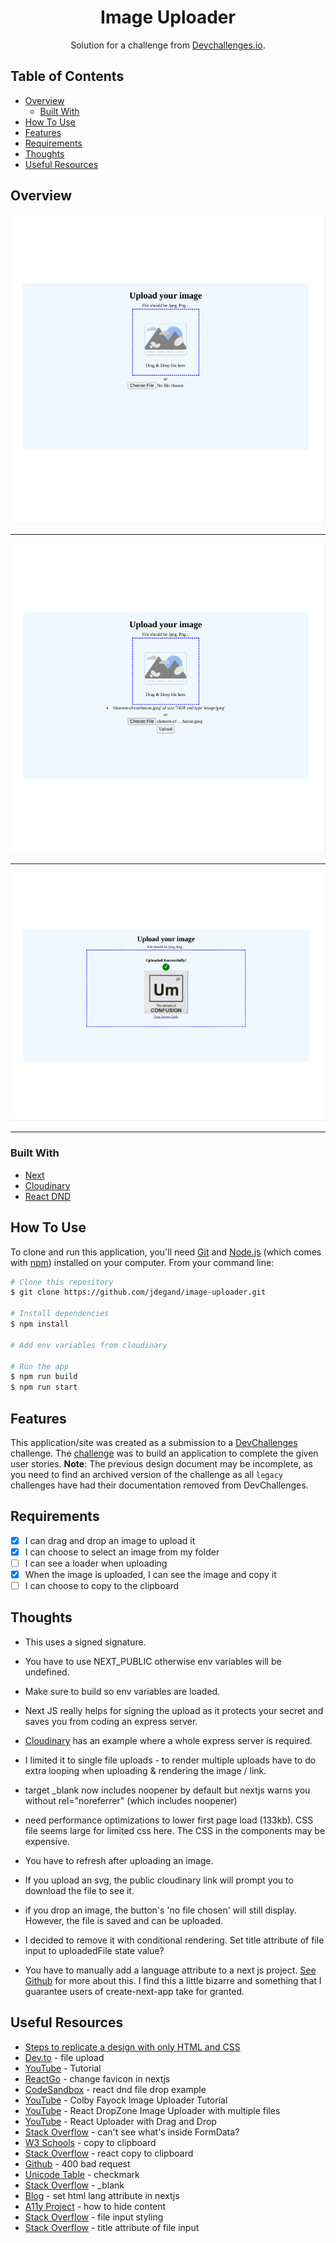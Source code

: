 <h1 align="center">Image Uploader</h1>

<div align="center">
   Solution for a challenge from  <a href="https://web.archive.org/web/20231130051853/https://legacy.devchallenges.io/challenges/O2iGT9yBd6xZBrOcVirx" target="_blank">Devchallenges.io</a>.
</div>

## Table of Contents

- [Overview](#overview)
  - [Built With](#built-with)
- [How To Use](#how-to-use)
- [Features](#features)
- [Requirements](#requirements)
- [Thoughts](#thoughts)
- [Useful Resources](#useful-resources)

## Overview

![Homepage](image-uploader-homepage.png)

***

![File Added](image-uploader-file-added.png)

***

![Successful Upload](image-uploader-successful-upload.png)

***

### Built With

- [Next](https://nextjs.org)
- [Cloudinary](https://cloudinary.com)
- [React DND](https://react-dnd.github.io/react-dnd/about)

## How To Use

To clone and run this application, you'll need [Git](https://git-scm.com) and [Node.js](https://nodejs.org/en/download/) (which comes with [npm](http://npmjs.com)) installed on your computer. From your command line:

```bash
# Clone this repository
$ git clone https://github.com/jdegand/image-uploader.git

# Install dependencies
$ npm install

# Add env variables from cloudinary

# Run the app
$ npm run build
$ npm run start
```

## Features

This application/site was created as a submission to a [DevChallenges](https://devchallenges.io/challenges) challenge. The [challenge](https://web.archive.org/web/20231130051853/https://legacy.devchallenges.io/challenges/O2iGT9yBd6xZBrOcVirx) was to build an application to complete the given user stories. **Note**: The previous design document may be incomplete, as you need to find an archived version of the challenge as all `legacy` challenges have had their documentation removed from DevChallenges.

## Requirements

- [x]  I can drag and drop an image to upload it
- [x]  I can choose to select an image from my folder
- [ ]  I can see a loader when uploading
- [x]  When the image is uploaded, I can see the image and copy it
- [ ]  I can choose to copy to the clipboard

## Thoughts

- This uses a signed signature. 

- You have to use NEXT_PUBLIC otherwise env variables will be undefined.
- Make sure to build so env variables are loaded.

- Next JS really helps for signing the upload as it protects your secret and saves you from coding an express server.  
- [Cloudinary](https://github.com/cloudinary-devs/cld-signed-upload-examples) has an example where a whole express server is required.

- I limited it to single file uploads - to render multiple uploads have to do extra looping when uploading & rendering the image / link. 

- target _blank now includes noopener by default but nextjs warns you without rel="noreferrer" (which includes noopener) 

- need performance optimizations to lower first page load (133kb).  CSS file seems large for limited css here.  The CSS in the components may be expensive.  

- You have to refresh after uploading an image.

- If you upload an svg, the public cloudinary link will prompt you to download the file to see it.

- if you drop an image, the button's 'no file chosen' will still display.  However, the file is saved and can be uploaded.   
- I decided to remove it with conditional rendering.  Set title attribute of file input to uploadedFile state value? 

- You have to manually add a language attribute to a next js project.  [See Github](https://github.com/vercel/next.js/issues/9160) for more about this.  I find this a little bizarre and something that I guarantee users of create-next-app take for granted.

## Useful Resources

- [Steps to replicate a design with only HTML and CSS](https://devchallenges-blogs.web.app/how-to-replicate-design/)
- [Dev.to](https://dev.to/es404020/file-upload-in-next-js-12i6) - file upload
- [YouTube](https://www.youtube.com/watch?v=V8w7K1HdrFo) - Tutorial
- [ReactGo](https://reactgo.com/nextjs-change-favicon/) - change favicon in nextjs
- [CodeSandbox](https://codesandbox.io/s/github/react-dnd/react-dnd/tree/gh-pages/examples_js/06-other/native-files?from-embed=&file=/src/TargetBox.jsx) - react dnd file drop example
- [YouTube](https://www.youtube.com/watch?v=7lhUsK-FxYI) - Colby Fayock Image Uploader Tutorial
- [YouTube](https://www.youtube.com/watch?v=TBOkDQEBPIU) - React DropZone Image Uploader with multiple files
- [YouTube](https://www.youtube.com/watch?v=MAw0lQKqjRA) - React Uploader with Drag and Drop
- [Stack Overflow](https://stackoverflow.com/questions/7752188/formdata-appendkey-value-is-not-working) - can't see what's inside FormData?
- [W3 Schools](https://www.w3schools.com/howto/howto_js_copy_clipboard.asp) - copy to clipboard
- [Stack Overflow](https://stackoverflow.com/questions/39501289/in-reactjs-how-to-copy-text-to-clipboard) - react copy to clipboard
- [Github](https://github.com/cloudinary/cloudinary_js/issues/143) - 400 bad request
- [Unicode Table](https://unicode-table.com/en/2713/) - checkmark
- [Stack Overflow](https://stackoverflow.com/questions/50709625/link-with-target-blank-and-rel-noopener-noreferrer-still-vulnerable) - _blank
- [Blog](https://melvingeorge.me/blog/set-html-lang-attribute-in-nextjs) - set html lang attribute in nextjs
- [A11y Project](https://www.a11yproject.com/posts/how-to-hide-content/) - how to hide content
- [Stack Overflow](https://stackoverflow.com/questions/5138719/change-default-text-in-input-type-file) - file input styling
- [Stack Overflow](https://stackoverflow.com/questions/12035400/how-can-i-remove-the-no-file-chosen-tooltip-from-a-file-input-in-chrome) - title attribute of file input

